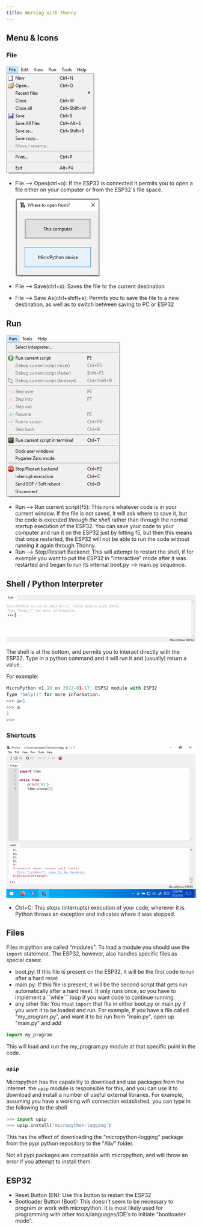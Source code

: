 ```yaml
---
title: Working with Thonny
---
```



## Menu & Icons

### File

![File Menu](filemenu.png)

* File --> Open(ctrl+o): If the ESP32 is connected it permits you to open a file either on your computer or from the ESP32's file space.

    ![Local vs. Remote File System Selection](local-remote.png)

* File --> Save(ctrl+s): Saves the file to the current destination
* File --> Save As(ctrl+shift+s): Permits you to save the file to a new destination, as well as to switch between saving to PC or ESP32

## Run

![Run Menu](runmenu.png)

* Run --> Run current script(f5): This runs whatever code is in your current window.  If the file is not saved, it will ask where to save it, but the code is executed _through the shell_ rather than through the normal startup execution of the ESP32.  You can save your code to your computer and run it on the ESP32 just by hitting f5, but then this means that once restarted, the ESP32 will not be able to run the code without running it again through Thonny.
* Run --> Stop/Restart Backend: This will attempt to restart the shell, if for example you want to put the ESP32 in "interactive" mode after it was restarted and began to run its internal boot.py --> main.py sequence.


## Shell / Python Interpreter

![Shell](shell.png)

The shell is at the bottom, and permits you to interact directly with the ESP32.  Type in a python command and it will run it and (usually) return a value.

For example:

```python
MicroPython v1.18 on 2022-01-17; ESP32 module with ESP32
Type "help()" for more information.
>>> a=1
>>> a
1
>>> 
```

### Shortcuts

![Interrupted Code Execution](interrupt.png)

* Ctrl+C: This stops (interrupts) execution of your code, wherever it is.  Python throws an exception and indicates where it was stopped.

## Files

Files in python are called "modules".  To load a module you should use the ```import``` statement.  The ESP32, however, also handles specific files as special cases:

* boot.py: If this file is present on the ESP32, it will be the first code to run after a hard reset
* main.py: If this file is present, it will be the second script that gets run automatically after a hard reset.  It only runs once, so you have to implement a ``while``` loop if you want code to continue running.
* any other file: You must ```import``` that file in either boot.py or main.py if you want it to be loaded and run.  For example, if you have a file called "my_program.py", and want it to be run from "main.py", open up "main.py" and add


```python
import my_program
```

This will load and run the my_program.py module at that specific point in the code.

### ```upip```

Micropython has the capability to download and use packages from the internet.  the ```upip``` module is responsible for this, and you can use it to download and install a number of useful external libraries.  For example, assuming you have a working wifi connection established, you can type in the following to the shell

```python
>>> import upip
>>> upip.install('micropython-logging')
```

This has the effect of downloading the "micropython-logging" package from the pypi python repository to the "/lib/" folder.

<div class="alert alert-warning">
Not all pypi packages are compatible with micropython, and will throw an error if you attempt to install them.
</div>

## ESP32

* Reset Button (EN): Use this button to restart the ESP32
* Bootloader Button (Boot): This doesn't seem to be necessary to program or work with micropython.  It is most likely used for programming with other tools/languages/IDE's to initiate "bootloader mode".

